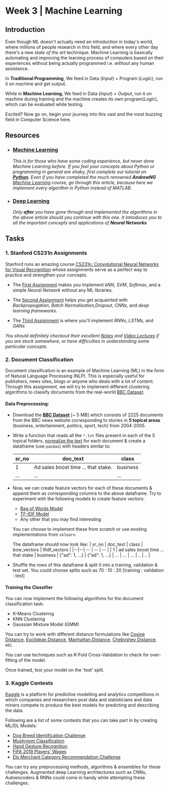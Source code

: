 # Week 3 | Machine Learning

## Introduction 

Even though ML doesn't actually need an introduction in today's world, where millions of people research in this field, and where every other day there's a new *state of the art* techinique. Machine Learning is basically automating and improving the learning process of computers based on their experiences without being actually programmed i.e. *without* any human assistance.   

In **Traditional Programming**, We feed in Data (*Input*) + Program (*Logic*), run it on machine and get output.

While in **Machine Learning**, We feed in Data (*Input*) + *Output*, run it on machine during training and the machine creates its own program(*Logic*), which can be evaluated while testing.

Excited? Now go on, begin your journey into this vast and the most buzzing field in Computer Science here.

## Resources

- ### [Machine Learning](https://www.wncc-iitb.org/wiki/index.php/Machine_Learning) 
   
   *This is for those who have some coding experience, but never done Machine Learning before. If you feel your concepts about Python or programming in general are shaky, first complete our tutorial on [**Python**](https://github.com/wncc/CodeInQuarantine/tree/master/Week_1_Python). Even if you have completed the much renowned **AndrewNG** [Machine Learning](https://www.coursera.org/learn/machine-learning) course, go through this article, because here we implement every algorithm in Python instead of MATLAB.*

- ### [Deep Learning](https://www.wncc-iitb.org/wiki/index.php/Deep_Learning)
  
  *Only **after** you have gone through and implemented the algorithms in the above article should you continue with this one. It introduces you to all the important concepts and applications of **Neural Networks***

## Tasks

### 1. Stanford CS231n Assignments

Stanford runs an amazing course [CS231n: Convolutional Neural Networks for Visual Recognition](http://cs231n.stanford.edu/) whose assignments serve as a perfect way to practice and strengthen your concepts.

- The [First Assignment](https://cs231n.github.io/assignments2019/assignment1/) makes you implement *kNN*, *SVM*, *Softmax*, and a simple *Neural Network* without any ML libraries.

- The [Second Assignment](https://cs231n.github.io/assignments2019/assignment2/) helps you get acquainted with *Backpropogation*, *Batch Normalisation*,*Dropout*, *CNNs*, and *deep learning frameworks*.

- The [Third Assignment](https://cs231n.github.io/assignments2019/assignment3/) is where you'll implement *RNNs*, *LSTMs*, and *GANs*  

_You should definitely checkout their excellent [Notes](https://cs231n.github.io/) and [Video Lectures](https://www.youtube.com/playlist?list=PL3FW7Lu3i5JvHM8ljYj-zLfQRF3EO8sYv) if you are stuck somewhere, or have difficulties in understanding some particular concepts._

### 2. Document Classification 

Document classification is an example of Machine Learning (ML) in the form of Natural Language Processing (NLP). This is especially useful for publishers, news sites, blogs or anyone who deals with a lot of content. 
Through this assignment, we will try to implement different clustering algorithms to classify documents from the real-world [BBC Dataset](https://www.kaggle.com/shivamkushwaha/bbc-full-text-document-classification).

#### Data Preprocessing:
- Download the [__BBC Dataset__](https://www.kaggle.com/shivamkushwaha/bbc-full-text-document-classification) [~ 5 MB] which consists of 2225 documents from the BBC news website corresponding to stories in __5 topical areas__ (business, entertainment, politics, sport, tech) from 2004-2005.
- Write a function that reads all the `*.txt` files present in each of the 5 topical folders, [normalize the text](https://programminghistorian.org/en/lessons/normalizing-data) for each document & create a dataframe (use `pandas`) with headers similar to:

  | sr_no | doc_text | class |
  |--|--| -- |
  | 1 | Ad sales boost time ...  that stake. | business |
  | ... | ... | ... |

- Now, we can create feature vectors for each of these documents & append them as corresponding columns to the above dataframe. Try to experiment with the following models to create feature vectors:
  - [Bag of Words Model](https://www.geeksforgeeks.org/bag-of-words-bow-model-in-nlp/)
  - [TF-IDF Model](https://towardsdatascience.com/natural-language-processing-feature-engineering-using-tf-idf-e8b9d00e7e76)
  - Any other that you may find interesting

  You can choose to implement these from scratch or use existing implementations from `sklearn`.

  The dataframe should now look like:
  | sr_no | doc_text | class | bow_vectors | tfidf_vectors |
  |--|--| -- | -- | -- |
  | 1 | ad sales boost time ...  that stake | business | {"ad": 1, ...} | {"ad": 1, ...}
  | ... | ... | ... | .. | .. |

- Shuffle the rows of this dataframe & split it into a training, validation & test set. You could choose splits such as 70 : 10 : 20 [training : validation : test]

#### Training the Classifier

You can now implement the following algorithms for the document classification task:
- K-Means Clustering
- KNN Clustering
- Gaussian Mixture Model (GMM)

You can try to work with different distance formulations like [Cosine Distance](https://en.wikipedia.org/wiki/Cosine_similarity), [Euclidean Distance](https://en.wikipedia.org/wiki/Euclidean_distance), [Manhattan Distance](https://xlinux.nist.gov/dads/HTML/manhattanDistance.html), [Chebyshev Distance](https://en.wikipedia.org/wiki/Chebyshev_distance), etc.

You can use techniques such as K-Fold Cross-Validation to check for over-fitting of the model.

Once trained, test your model on the 'test' split.


### 3. Kaggle Contests

[Kaggle](https://www.kaggle.com/) is a platform for predictive modelling and analytics competitions in which companies and researchers post data and statisticians and data miners compete to produce the best models for predicting and describing the data.

Following are a list of some contests that you can take part in by creating ML/DL Models:

- [Dog Breed Identification Challenge](https://www.kaggle.com/c/dog-breed-identification/data)
- [Mushroom Classification](https://www.kaggle.com/uciml/mushroom-classification)
- [Hand Gesture Recognition](https://www.kaggle.com/sprakash08/hand-gestures-recognition)
- [FIFA 2019 Players' Wages](https://www.kaggle.com/c/fifa2019wages/data)
- [Elo Merchant Category Recommendation Challenge](https://www.kaggle.com/c/elo-merchant-category-recommendation)

You can try any preprocessing methods, algorithms & ensembles for these challenges. Augmented deep Learning architectures such as CNNs, Autoencoders & RNNs could come in handy while attempting these challenges.
